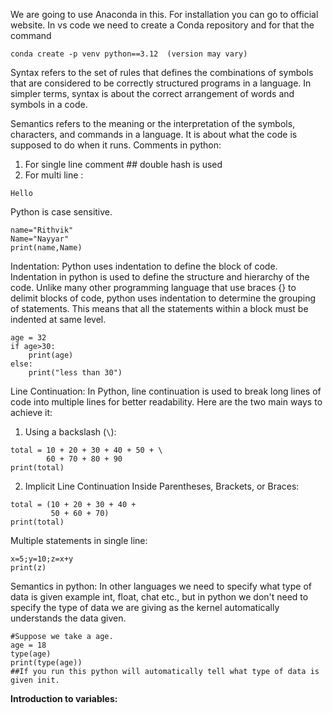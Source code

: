 We are going to use Anaconda in this. For installation you can go to official website.
In vs code we need to create a Conda repository and for that the command 
```
conda create -p venv python==3.12  (version may vary)
```

Syntax refers to the set of rules that defines the combinations of symbols that are considered to be correctly structured programs in a language. In simpler terms, syntax is about the correct arrangement of words and symbols in a code.

Semantics refers to the meaning or the interpretation of the symbols, characters, and commands in a language. It is about what the code is supposed to do when it runs.
Comments in python:
1. For single line comment ## double hash is used
2. For multi line :
```
Hello
```

Python is case sensitive.
```
name="Rithvik"
Name="Nayyar"
print(name,Name)
```

Indentation: Python uses indentation to define the block of code.
Indentation in python is used to define the structure and hierarchy of the code. Unlike many other programming language that use braces {} to delimit blocks of code, python uses indentation to determine the grouping of statements. This means that all the statements within a block must be indented at same level.
```
age = 32
if age>30:
	print(age)
else:
	print("less than 30")
```
Line Continuation: In Python, line continuation is used to break long lines of code into multiple lines for better readability. Here are the two main ways to achieve it:
1) Using a backslash (```\```):
```
total = 10 + 20 + 30 + 40 + 50 + \
        60 + 70 + 80 + 90
print(total)

```
2) Implicit Line Continuation Inside Parentheses, Brackets, or Braces:
```
total = (10 + 20 + 30 + 40 +
         50 + 60 + 70)
print(total)
```
Multiple statements in single line:
```
x=5;y=10;z=x+y
print(z)
```
Semantics in python: In other languages we need to specify what type of data is given example int, float, chat etc., but in python we don't need to specify the type of data we are giving as the kernel automatically understands the data given.
```
#Suppose we take a age.
age = 18
type(age)
print(type(age))
##If you run this python will automatically tell what type of data is given init.
```
**Introduction to variables:**


















